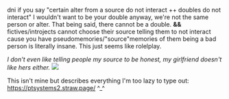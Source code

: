 dni if you say "certain alter from a source do not interact ++ doubles do not interact" I wouldn't want to be your double anyway, we're not the same person or alter. That being said, there cannot be a double. **&&** fictives/introjects cannot choose their source telling them to not interact cause you have pseudomemories/"source"memories of them being a bad person is literally insane. This just seems like rolelplay.

*I don't even like telling people my source to be honest, my girlfriend doesn't like hers either.* 
![](https://64.media.tumblr.com/c5a35bc365dacf6de84561b89410b36d/623eae9984092f6b-a7/s2048x3072/522d1fa2e0de815f78d2ad0fc3aedbf32d0888c7.pnj)

This isn't mine but describes everything I'm too lazy to type out: https://ptsystems2.straw.page/ ^_^

